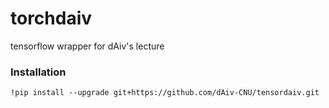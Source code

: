 # torchdaiv
tensorflow wrapper for dAiv's lecture

### Installation
```jupyter
!pip install --upgrade git+https://github.com/dAiv-CNU/tensordaiv.git
```
